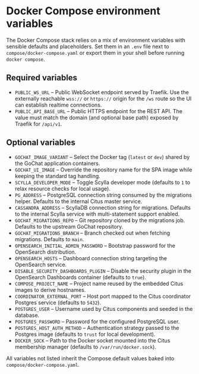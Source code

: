 # Docker Compose environment variables

The Docker Compose stack relies on a mix of environment variables with sensible defaults and placeholders. Set them in an `.env` file next to `compose/docker-compose.yaml` or export them in your shell before running `docker compose`.

## Required variables

- `PUBLIC_WS_URL` – Public WebSocket endpoint served by Traefik. Use the externally reachable `wss://` or `https://` origin for the `/ws` route so the UI can establish realtime connections.
- `PUBLIC_API_BASE_URL` – Public HTTPS endpoint for the REST API. The value must match the domain (and optional base path) exposed by Traefik for `/api/v1`.

## Optional variables

- `GOCHAT_IMAGE_VARIANT` – Select the Docker tag (`latest` or `dev`) shared by the GoChat application containers.
- `GOCHAT_UI_IMAGE` – Override the repository name for the SPA image while keeping the standard tag handling.
- `SCYLLA_DEVELOPER_MODE` – Toggle Scylla developer mode (defaults to `1` to relax resource checks for local usage).
- `PG_ADDRESS` – PostgreSQL connection string consumed by the migrations helper. Defaults to the internal Citus master service.
- `CASSANDRA_ADDRESS` – ScyllaDB connection string for migrations. Defaults to the internal Scylla service with multi-statement support enabled.
- `GOCHAT_MIGRATIONS_REPO` – Git repository cloned by the migrations job. Defaults to the upstream GoChat repository.
- `GOCHAT_MIGRATIONS_BRANCH` – Branch checked out when fetching migrations. Defaults to `main`.
- `OPENSEARCH_INITIAL_ADMIN_PASSWORD` – Bootstrap password for the OpenSearch distribution.
- `OPENSEARCH_HOSTS` – Dashboard connection string targeting the OpenSearch service.
- `DISABLE_SECURITY_DASHBOARDS_PLUGIN` – Disable the security plugin in the OpenSearch Dashboards container (defaults to `true`).
- `COMPOSE_PROJECT_NAME` – Project name reused by the embedded Citus images to derive hostnames.
- `COORDINATOR_EXTERNAL_PORT` – Host port mapped to the Citus coordinator Postgres service (defaults to `5432`).
- `POSTGRES_USER` – Username used by Citus components and seeded in the database.
- `POSTGRES_PASSWORD` – Password for the configured PostgreSQL user.
- `POSTGRES_HOST_AUTH_METHOD` – Authentication strategy passed to the Postgres image (defaults to `trust` for local development).
- `DOCKER_SOCK` – Path to the Docker socket mounted into the Citus membership manager (defaults to `/var/run/docker.sock`).

All variables not listed inherit the Compose default values baked into `compose/docker-compose.yaml`.
